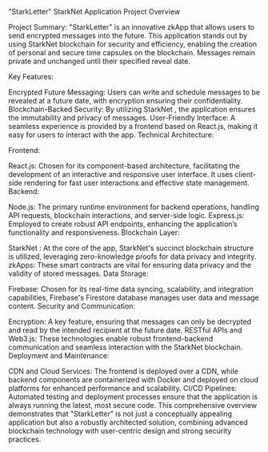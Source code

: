 "StarkLetter" StarkNet Application Project Overview

Project Summary: "StarkLetter" is an innovative zkApp that allows users to send encrypted messages into the future. This application stands out by using StarkNet blockchain for security and efficiency, enabling the creation of personal and secure time capsules on the blockchain. Messages remain private and unchanged until their specified reveal date.

Key Features:

Encrypted Future Messaging: Users can write and schedule messages to be revealed at a future date, with encryption ensuring their confidentiality.
Blockchain-Backed Security: By utilizing StarkNet , the application ensures the immutability and privacy of messages.
User-Friendly Interface: A seamless experience is provided by a frontend based on React.js, making it easy for users to interact with the app.
Technical Architecture:

Frontend:

React.js: Chosen for its component-based architecture, facilitating the development of an interactive and responsive user interface. It uses client-side rendering for fast user interactions and effective state management.
Backend:

Node.js: The primary runtime environment for backend operations, handling API requests, blockchain interactions, and server-side logic.
Express.js: Employed to create robust API endpoints, enhancing the application’s functionality and responsiveness.
Blockchain Layer:

StarkNet : At the core of the app, StarkNet's succinct blockchain structure is utilized, leveraging zero-knowledge proofs for data privacy and integrity.
zkApps: These smart contracts are vital for ensuring data privacy and the validity of stored messages.
Data Storage:

Firebase: Chosen for its real-time data syncing, scalability, and integration capabilities, Firebase's Firestore database manages user data and message content.
Security and Communication:

Encryption: A key feature, ensuring that messages can only be decrypted and read by the intended recipient at the future date.
RESTful APIs and Web3.js: These technologies enable robust frontend-backend communication and seamless interaction with the StarkNet blockchain.
Deployment and Maintenance:

CDN and Cloud Services: The frontend is deployed over a CDN, while backend components are containerized with Docker and deployed on cloud platforms for enhanced performance and scalability.
CI/CD Pipelines: Automated testing and deployment processes ensure that the application is always running the latest, most secure code.
This comprehensive overview demonstrates that "StarkLetter" is not just a conceptually appealing application but also a robustly architected solution, combining advanced blockchain technology with user-centric design and strong security practices.
